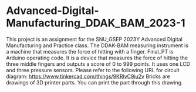 # Advanced-Digital-Manufacturing_DDAK_BAM_2023-1
This project is an assignment for the SNU_GSEP 2023Y Advanced Digital Manufacturing and Practice class. The DDAK-BAM measuring instrument is a machine that measures the force of hitting with a finger.
Final_PT is Arduino operating code. It is a device that measures the force of hitting the three middle fingers and outputs a score of 0 to 999 points. It uses one LCD and three pressure sensors.
Please refer to the following URL for circuit diagram: https://www.tinkercad.com/things/9KRlvC9iu2v 
Bricks are drawings of 3D printer parts. You can print the part through this drawing.
